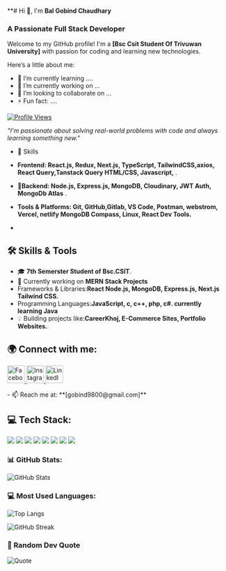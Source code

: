 
**# Hi 👋, I'm **Bal Gobind Chaudhary**  


### A Passionate Full Stack Developer  
Welcome to my GitHub profile! I'm a **[Bsc Csit Student Of Trivuwan University]** with  passion for coding and learning new technologies.

Here’s a little about me:
- 🌱 I’m currently learning ....
- 🔭 I’m currently working on ...
- 👯 I’m looking to collaborate on ...
- ⚡ Fun fact: ....


<p dir="auto"><a target="_blank" rel="noopener noreferrer nofollow" href="https://camo.githubusercontent.com/e7c2610484e801f491d577c0f91209571ca191484289ee2d9f3e2d8c65115274/68747470733a2f2f6b6f6d617265762e636f6d2f67687076632f3f757365726e616d653d6172756e6461646139303030266c6162656c3d50726f66696c65253230766965777326636f6c6f723d306537356236267374796c653d666c6174"><img src="https://camo.githubusercontent.com/e7c2610484e801f491d577c0f91209571ca191484289ee2d9f3e2d8c65115274/68747470733a2f2f6b6f6d617265762e636f6d2f67687076632f3f757365726e616d653d6172756e6461646139303030266c6162656c3d50726f66696c65253230766965777326636f6c6f723d306537356236267374796c653d666c6174" alt="Profile Views" data-canonical-src="https://komarev.com/ghpvc/?username=GobindTharu&amp;label=Profile%20views&amp;color=0e75b6&amp;style=flat" style="max-width: 100%;"></a></p>

*"I'm passionate about solving real-world problems with code and always learning something new."*

- 💬 Skills
- **Frontend: React.js, Redux, Next.js, TypeScript, TailwindCSS,axios, React Query,Tanstack Query HTML/CSS, Javascript,** .
- 🌱**Backend: Node.js,  Express.js, MongoDB, Cloudinary, JWT Auth, MongoDb Atlas** .
- **Tools & Platforms: Git, GitHub,Gitlab, VS Code, Postman, webstrom, Vercel, netlify MongoDB Compass, Linux, React Dev Tools.**


- 
## 🛠 Skills & Tools
- 🎓 **7th Semerster Student of Bsc.CSIT**.
- 🚀 Currently working on **MERN Stack Projects**  
- Frameworks & Libraries:**React  Node.js, MongoDB, Express.js, Next.js Tailwind CSS.**
- Programming Languages:**JavaScript, c, c++, php, c#. currently learning Java**
- 💡 Building projects like:**CareerKhoj, E-Commerce Sites, Portfolio Websites.**


## 🌍 Connect with me:
<p align="left" margin="32px">
  <a href="https://www.facebook.com/balgobind422/" target="_blank">
    <img src="https://upload.wikimedia.org/wikipedia/commons/5/51/Facebook_f_logo_%282019%29.svg" alt="Facebook" width="40" height="40"/>
  </a>
  <a href="https://www.instagram.com/balgobind422/" target="_blank">
    <img src="https://upload.wikimedia.org/wikipedia/commons/a/a5/Instagram_icon.png" alt="Instagram" width="40" height="40"/>
  </a>
  <a href="https://www.linkedin.com/in/balgobind422" target="_blank">
    <img src="https://upload.wikimedia.org/wikipedia/commons/c/ca/LinkedIn_logo_initials.png" alt="LinkedIn" width="40" height="40"/>
  </a>
</p>
  - 📫 Reach me at: **[gobind9800@gmail.com]** 



## 💻 Tech Stack:
<p align="left">
  <img src="https://img.shields.io/badge/HTML5-E34F26?style=for-the-badge&logo=html5&logoColor=white" />
  <img src="https://img.shields.io/badge/CSS3-1572B6?style=for-the-badge&logo=css3&logoColor=white" />
  <img src="https://img.shields.io/badge/JavaScript-F7DF1E?style=for-the-badge&logo=javascript&logoColor=black" />
  <img src="https://img.shields.io/badge/Node.js-43853D?style=for-the-badge&logo=node.js&logoColor=white" />
  <img src="https://img.shields.io/badge/Express.js-000000?style=for-the-badge&logo=express&logoColor=white" />
  <img src="https://img.shields.io/badge/React-61DAFB?style=for-the-badge&logo=react&logoColor=black" />
  <img src="https://img.shields.io/badge/MongoDB-4EA94B?style=for-the-badge&logo=mongodb&logoColor=white" />
  <img src="https://img.shields.io/badge/Tailwind_CSS-38B2AC?style=for-the-badge&logo=tailwind-css&logoColor=white" />
</p>

### 📊 GitHub Stats:
![GitHub Stats](https://github-readme-stats.vercel.app/api?username=GobindTharu&show_icons=true&theme=dark&hide=contribs)

### 💻 Most Used Languages:
![Top Langs](https://github-readme-stats.vercel.app/api/top-langs/?username=GobindTharu&layout=compact&theme=tokyonight)

![GitHub Streak](https://github-readme-streak-stats.herokuapp.com/?user=GobindTharu&theme=radical)


### 💬 Random Dev Quote
![Quote](https://quotes-github-readme.vercel.app/api?type=horizontal&theme=dark)

